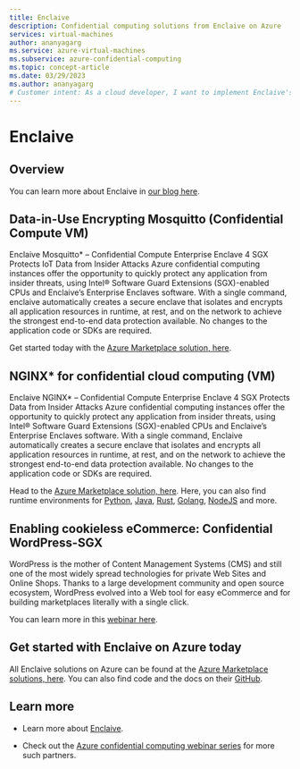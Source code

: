 ```yaml
---
title: Enclaive
description: Confidential computing solutions from Enclaive on Azure
services: virtual-machines
author: ananyagarg
ms.service: azure-virtual-machines
ms.subservice: azure-confidential-computing
ms.topic: concept-article
ms.date: 03/29/2023
ms.author: ananyagarg
# Customer intent: As a cloud developer, I want to implement Enclaive's solutions for confidential computing, so that I can secure my applications from insider threats without modifying my existing code.
---
```


# Enclaive

## Overview


You can learn more about Enclaive in [our blog here](https://techcommunity.microsoft.com/t5/azure-confidential-computing/enclaive-s-the-base-developing-confidential-cloud-applications/ba-p/3658799).

## Data-in-Use Encrypting Mosquitto (Confidential Compute VM)
Enclaive Mosquitto* – Confidential Compute Enterprise Enclave 4 SGX Protects IoT Data from Insider Attacks Azure confidential computing instances offer the opportunity to quickly protect any application from insider threats, using Intel® Software Guard Extensions (SGX)-enabled CPUs and Enclaive’s Enterprise Enclaves software. With a single command, enclaive automatically creates a secure enclave that isolates and encrypts all application resources in runtime, at rest, and on the network to achieve the strongest end-to-end data protection available. No changes to the application code or SDKs are required.

Get started today with the [Azure Marketplace solution, here](https://azuremarketplace.microsoft.com/en-us/marketplace/apps/enclaivegmbh1643578052639.vm-mosquitto-sgx?tab=Overview).

## NGINX* for confidential cloud computing (VM)
Enclaive NGINX* – Confidential Compute Enterprise Enclave 4 SGX Protects Data from Insider Attacks Azure confidential computing instances offer the opportunity to quickly protect any application from insider threats, using Intel® Software Guard Extensions (SGX)-enabled CPUs and Enclaive’s Enterprise Enclaves software. With a single command, Enclaive automatically creates a secure enclave that isolates and encrypts all application resources in runtime, at rest, and on the network to achieve the strongest end-to-end data protection available. No changes to the application code or SDKs are required. 

Head to the [Azure Marketplace solution, here](https://azuremarketplace.microsoft.com/en-us/marketplace/apps/enclaivegmbh1643578052639.vm-nginx-sgx?tab=Overview). Here, you can also find runtime environments for [Python](https://azuremarketplace.microsoft.com/en-us/marketplace/apps/enclaivegmbh1643578052639.vm-python-sgx?tab=Overview), [Java](https://azuremarketplace.microsoft.com/en-us/marketplace/apps/enclaivegmbh1643578052639.vm-java-sgx?tab=Overview), [Rust](https://azuremarketplace.microsoft.com/en-us/marketplace/apps/enclaivegmbh1643578052639.vm-rust-sgx?tab=Overview), [Golang](https://azuremarketplace.microsoft.com/en-us/marketplace/apps/enclaivegmbh1643578052639.vm-go-sgx?tab=Overview), [NodeJS](https://azuremarketplace.microsoft.com/en-us/marketplace/apps/enclaivegmbh1643578052639.vm-nodejs-sgx?tab=Overview) and more.

## Enabling cookieless eCommerce: Confidential WordPress-SGX
WordPress is the mother of Content Management Systems (CMS) and still one of the most widely spread technologies for private Web Sites and Online Shops. Thanks to a large development community and open source ecosystem, WordPress evolved into a Web tool for easy eCommerce and for building marketplaces literally with a single click.

You can learn more in this [webinar here](https://vshow.on24.com/vshow/Azure_Confidential/#exhibits/enclaive_GmbH).

## Get started with Enclaive on Azure today

All Enclaive solutions on Azure can be found at the  [Azure Marketplace solutions, here](https://azuremarketplace.microsoft.com/). You can also find code and the docs on their [GitHub](https://github.com/enclaive).

## Learn more

- Learn more about [Enclaive](https://enclaive.io/).

- Check out the [Azure confidential computing webinar series](https://vshow.on24.com/vshow/Azure_Confidential/exhibits/Home) for more such partners.
